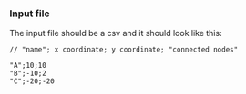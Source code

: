 ### Input file

The input file should be a csv and it should look like this:

```
// "name"; x coordinate; y coordinate; "connected nodes"

"A";10;10
"B";-10;2
"C";-20;-20
```
